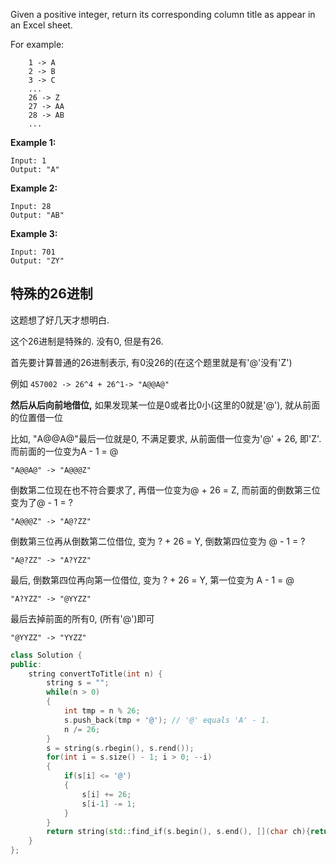 Given a positive integer, return its corresponding column title as appear in an Excel sheet.

For example:

```
    1 -> A
    2 -> B
    3 -> C
    ...
    26 -> Z
    27 -> AA
    28 -> AB 
    ...
```

**Example 1:**

```
Input: 1
Output: "A"
```

**Example 2:**

```
Input: 28
Output: "AB"
```

**Example 3:**

```
Input: 701
Output: "ZY"
```

## 特殊的26进制

这题想了好几天才想明白.

这个26进制是特殊的. 没有0, 但是有26.

首先要计算普通的26进制表示, 有0没26的(在这个题里就是有'@'没有'Z')

例如 `457002 -> 26^4 + 26^1-> "A@@A@"`

**然后从后向前地借位,** 如果发现某一位是0或者比0小(这里的0就是'@'), 就从前面的位置借一位

比如, "A@@A@"最后一位就是0, 不满足要求, 从前面借一位变为'@' + 26, 即'Z'. 而前面的一位变为A - 1 = @

`"A@@A@" -> "A@@@Z"`

倒数第二位现在也不符合要求了, 再借一位变为@ + 26 = Z, 而前面的倒数第三位变为了@ - 1 = ?

`"A@@@Z" -> "A@?ZZ"`

倒数第三位再从倒数第二位借位, 变为 ? + 26 = Y, 倒数第四位变为 @ - 1 = ?

`"A@?ZZ" -> "A?YZZ"`

最后, 倒数第四位再向第一位借位, 变为 ? + 26 = Y, 第一位变为 A - 1 = @

`"A?YZZ" -> "@YYZZ"`

最后去掉前面的所有0, (所有'@')即可

`"@YYZZ" -> "YYZZ"`

```c++
class Solution {
public:
    string convertToTitle(int n) {
        string s = "";
        while(n > 0)
        {
            int tmp = n % 26;
            s.push_back(tmp + '@'); // '@' equals 'A' - 1. 
            n /= 26;
        }
        s = string(s.rbegin(), s.rend());
        for(int i = s.size() - 1; i > 0; --i)
        {
            if(s[i] <= '@')
            {
                s[i] += 26;
                s[i-1] -= 1;
            }
        }
        return string(std::find_if(s.begin(), s.end(), [](char ch){return ch != '@';}), s.end());
    }
};
```

